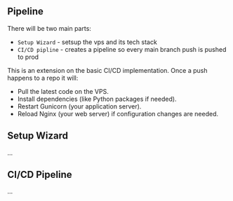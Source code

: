 ## Pipeline

There will be two main parts:
- `Setup Wizard` - setsup the vps and its tech stack
- `CI/CD pipline` - creates a pipeline so every main branch push is pushed to prod

This is an extension on the basic CI/CD implementation. Once a push happens to a repo it will:
- Pull the latest code on the VPS.
- Install dependencies (like Python packages if needed).
- Restart Gunicorn (your application server).
- Reload Nginx (your web server) if configuration changes are needed.

## Setup Wizard

...

## CI/CD Pipeline

...
